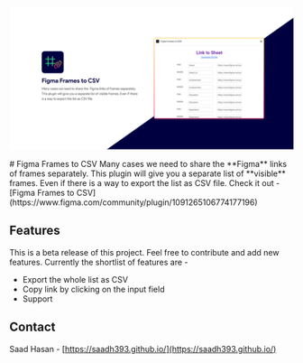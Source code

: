 <p align='center'>
	<img src="https://raw.githubusercontent.com/saadh393/FigmaFramesToCSV/main/cover.png" alt="Figma Frames to CSV"/>
</p>
# Figma Frames to CSV 
Many cases we need to share the **Figma** links of frames separately. This plugin will give you a separate list of **visible** frames. Even if there is a way to export the list as CSV file.
Check it out - [Figma Frames to CSV](https://www.figma.com/community/plugin/1091265106774177196)

## Features

This is a beta release of this project. Feel free to contribute and add new features. Currently the shortlist of features are -

- Export the whole list as CSV
- Copy link by clicking on the input field
- Support

<!-- CONTACT -->

## Contact

Saad Hasan - [https://saadh393.github.io/](https://saadh393.github.io/)
